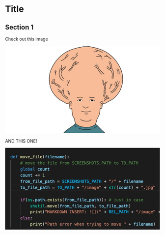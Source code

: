 # Title

## Section 1

Check out this image

![](./images/brain.jpg)


AND THIS ONE!

![](images/image1.jpg)